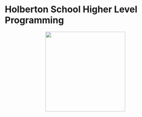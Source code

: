 # Holberton School Higher Level Programming

<p align="center">
  <img width="250" height="250" src="Extras/python-programming-language-word-concept-qa-concept.jpg">
</p>
